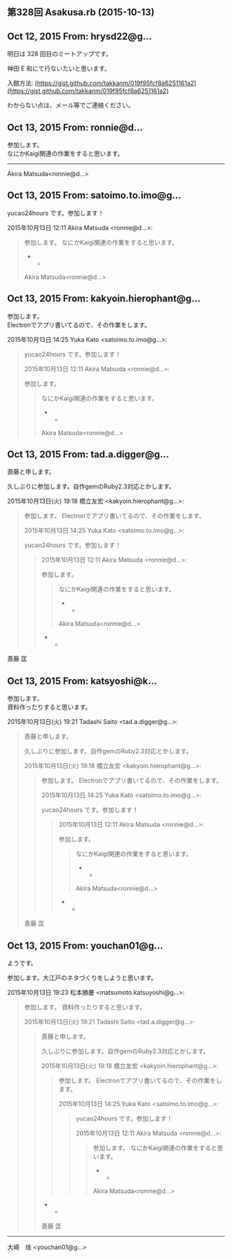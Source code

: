 ## 第328回 Asakusa.rb (2015-10-13)

## Oct 12, 2015 From: hrysd22@g...

明日は 328 回目のミートアップです。

神田 E 和にて行ないたいと思います。

入館方法: [https://gist.github.com/takkanm/019f95fcf8a6251161a2](https://gist.github.com/takkanm/019f95fcf8a6251161a2)

わからない点は、メール等でご連絡ください。

## Oct 13, 2015 From: ronnie@d...

参加します。  
なにかKaigi関連の作業をすると思います。

* * *

Akira Matsuda\<ronnie@d...\>

## Oct 13, 2015 From: satoimo.to.imo@g...

yucao24hours です。参加します！

2015年10月13日 12:11 Akira Matsuda \<ronnie@d...\>:

> 参加します。 なにかKaigi関連の作業をすると思います。
> 
> - -
> 
> Akira Matsuda\<ronnie@d...\>
## Oct 13, 2015 From: kakyoin.hierophant@g...

参加します。  
Electronでアプリ書いてるので、その作業をします。

2015年10月13日 14:25 Yuka Kato \<satoimo.to.imo@g...\>:

> yucao24hours です。参加します！
> 
> 2015年10月13日 12:11 Akira Matsuda \<ronnie@d...\>:
> 
> 参加します。
> 
> > なにかKaigi関連の作業をすると思います。
> > 
> > - -
> > 
> > Akira Matsuda\<ronnie@d...\>
## Oct 13, 2015 From: tad.a.digger@g...

斎藤と申します。

久しぶりに参加します。自作gemのRuby2.3対応とかします。

2015年10月13日(火) 19:18 橋立友宏 \<kakyoin.hierophant@g...\>:

> 参加します。 Electronでアプリ書いてるので、その作業をします。
> 
> 2015年10月13日 14:25 Yuka Kato \<satoimo.to.imo@g...\>:
> 
> yucao24hours です。参加します！
> 
> > 2015年10月13日 12:11 Akira Matsuda \<ronnie@d...\>:
> > 
> > 参加します。
> > 
> > > なにかKaigi関連の作業をすると思います。
> > > 
> > > - -
> > > 
> > > Akira Matsuda\<ronnie@d...\>
> > - -

斎藤 匡

## Oct 13, 2015 From: katsyoshi@k...

参加します。  
資料作ったりすると思います。

2015年10月13日(火) 19:21 Tadashi Saito \<tad.a.digger@g...\>:

> 斎藤と申します。
> 
> 久しぶりに参加します。自作gemのRuby2.3対応とかします。
> 
> 2015年10月13日(火) 19:18 橋立友宏 \<kakyoin.hierophant@g...\>:
> 
> > 参加します。 Electronでアプリ書いてるので、その作業をします。
> > 
> > 2015年10月13日 14:25 Yuka Kato \<satoimo.to.imo@g...\>:
> > 
> > yucao24hours です。参加します！
> > 
> > > 2015年10月13日 12:11 Akira Matsuda \<ronnie@d...\>:
> > > 
> > > 参加します。
> > > 
> > > > なにかKaigi関連の作業をすると思います。
> > > > 
> > > > - -
> > > > 
> > > > Akira Matsuda\<ronnie@d...\>
> > > - -
> 
> 斎藤 匡
## Oct 13, 2015 From: youchan01@g...

ようです。

参加します。大江戸のネタづくりをしようと思います。

2015年10月13日 19:23 松本勝慶 \<matsumoto.katsuyoshi@g...\>:

> 参加します。 資料作ったりすると思います。
> 
> 2015年10月13日(火) 19:21 Tadashi Saito \<tad.a.digger@g...\>:
> 
> > 斎藤と申します。
> > 
> > 久しぶりに参加します。自作gemのRuby2.3対応とかします。
> > 
> > 2015年10月13日(火) 19:18 橋立友宏 \<kakyoin.hierophant@g...\>:
> > 
> > > 参加します。 Electronでアプリ書いてるので、その作業をします。
> > > 
> > > 2015年10月13日 14:25 Yuka Kato \<satoimo.to.imo@g...\>:
> > > 
> > > > yucao24hours です。参加します！
> > > > 
> > > > 2015年10月13日 12:11 Akira Matsuda \<ronnie@d...\>:
> > > > 
> > > > > 参加します。 なにかKaigi関連の作業をすると思います。
> > > > > 
> > > > > - -
> > > > > 
> > > > > Akira Matsuda\<ronnie@d...\>
> > - -
> > 
> > 斎藤 匡
* * *

大崎　瑶 \<youchan01@g...\>

